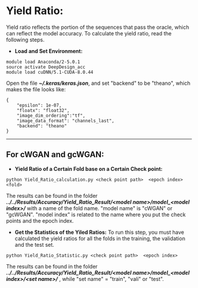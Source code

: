 # Yield Ratio:
Yield ratio reflects the portion of the sequences that pass the oracle, which can reflect the model accuracy. To calculate the yield ratio, read the following steps. 
* **Load and Set Environment:**
```
module load Anaconda/2-5.0.1
source activate DeepDesign_acc
module load cuDNN/5.1-CUDA-8.0.44
```
Open the file ***~/.keras/keras.json***, and set "backend" to be "theano", which makes the file looks like:
```
{
    "epsilon": 1e-07,
    "floatx": "float32",
    "image_dim_ordering":"tf",
    "image_data_format": "channels_last",
    "backend": "theano"
}
```

***

## For cWGAN and gcWGAN:

* **Yield Ratio of a Certain Fold base on a Certain Check point:** 
```
python Yield_Ratio_calculation.py <check point path>  <epoch index>  <fold> 
```
The results can be found in the folder ***../../Results/Accuracy/Yield_Ratio_Result/\<model name\>/model_\<model index\>/*** with a name of the fold name. "model name" is "cWGAN" or "gcWGAN". "model index" is related to the name where you put the check points and the epoch index.

* **Get the Statistics of the Yiled Ratios:** To run this step, you must have calculated the yield ratios for all the folds in the training, the validation and the test set. 
```
python Yield_Ratio_Statistic.py <check point path>  <epoch index>
```
The results can be found in the folder ***../../Results/Accuracy/Yield_Ratio_Result/\<model name\>/model_\<model index\>/\<set name\>/*** , while "set name" = "train", "vali" or "test".
